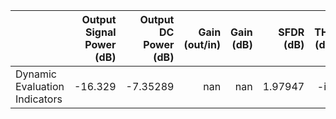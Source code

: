 |                               |   Output Signal Power (dB) |   Output DC Power (dB) |   Gain (out/in) |   Gain (dB) |   SFDR (dB) |   THD (dB) |   SNR (dB) |   SNDR (dB) |   HD2 |   HD3 |   Rise Time[90.0%] (ns) |   Bandwidth (GHz) |
|:------------------------------|---------------------------:|-----------------------:|----------------:|------------:|------------:|-----------:|-----------:|------------:|------:|------:|------------------------:|------------------:|
| Dynamic Evaluation Indicators |                    -16.329 |               -7.35289 |             nan |         nan |     1.97947 |       -inf |   -5.23549 |    -5.23549 |   nan |   nan |                0.640071 |           1.56233 |